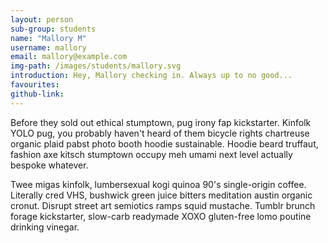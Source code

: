 ```yaml
---
layout: person
sub-group: students
name: "Mallory M"
username: mallory
email: mallory@example.com
img-path: /images/students/mallory.svg
introduction: Hey, Mallory checking in. Always up to no good...
favourites:
github-link:
---
```

Before they sold out ethical stumptown, pug irony fap kickstarter. Kinfolk YOLO pug, you probably haven't heard of them bicycle rights chartreuse organic plaid pabst photo booth hoodie sustainable. Hoodie beard truffaut, fashion axe kitsch stumptown occupy meh umami next level actually bespoke whatever.

Twee migas kinfolk, lumbersexual kogi quinoa 90's single-origin coffee. Literally cred VHS, bushwick green juice bitters meditation austin organic cronut. Disrupt street art semiotics ramps squid mustache. Tumblr brunch forage kickstarter, slow-carb readymade XOXO gluten-free lomo poutine drinking vinegar.
<!-- This file is for students to manage themselves. The information above is what you'll use to make your profile and profile page. Edit the values on the right after each ':' to personalise it.

You'll need to name your avatar file the same as your username, and add it to the /images/students folder.

The limit for introduction lengths is currently set to 60 characters.

Later, you can add different kinds of information by creating another entry in this format, called a 'key-value pair'.

Above, add markdown for a description. This is currently limited to 450 characters. This will appear at the top of your page near your profile. Learn more about Markdown here: http://markdowntutorial.com/ -->
